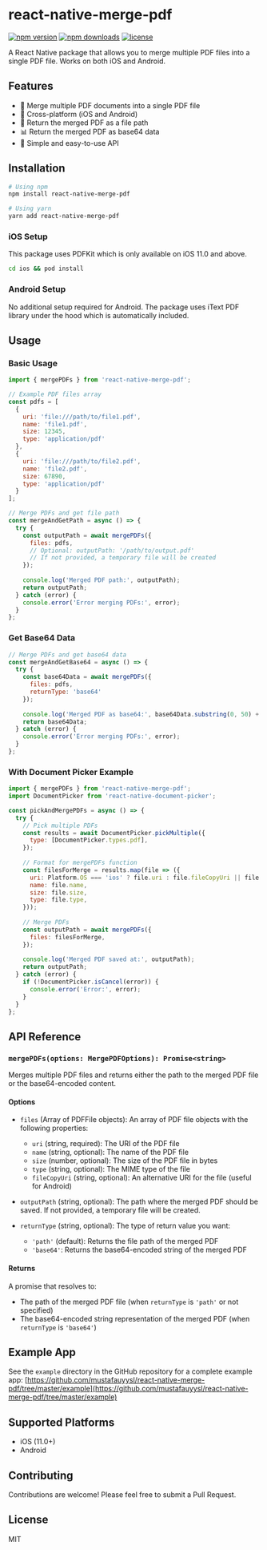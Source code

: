 # react-native-merge-pdf

[![npm version](https://img.shields.io/npm/v/react-native-merge-pdf.svg)](https://www.npmjs.com/package/react-native-merge-pdf)
[![npm downloads](https://img.shields.io/npm/dm/react-native-merge-pdf.svg)](https://www.npmjs.com/package/react-native-merge-pdf)
[![license](https://img.shields.io/npm/l/react-native-merge-pdf.svg)](https://github.com/mustafauyysl/react-native-merge-pdf/blob/master/LICENSE)

A React Native package that allows you to merge multiple PDF files into a single PDF file. Works on both iOS and Android.

## Features

- 📑 Merge multiple PDF documents into a single PDF file
- 📱 Cross-platform (iOS and Android)
- 📁 Return the merged PDF as a file path
- 📊 Return the merged PDF as base64 data
- 🔄 Simple and easy-to-use API

## Installation

```sh
# Using npm
npm install react-native-merge-pdf

# Using yarn
yarn add react-native-merge-pdf
```

### iOS Setup

This package uses PDFKit which is only available on iOS 11.0 and above.

```sh
cd ios && pod install
```

### Android Setup

No additional setup required for Android. The package uses iText PDF library under the hood which is automatically included.

## Usage

### Basic Usage

```javascript
import { mergePDFs } from 'react-native-merge-pdf';

// Example PDF files array
const pdfs = [
  {
    uri: 'file:///path/to/file1.pdf',
    name: 'file1.pdf',
    size: 12345,
    type: 'application/pdf'
  },
  {
    uri: 'file:///path/to/file2.pdf',
    name: 'file2.pdf',
    size: 67890,
    type: 'application/pdf'
  }
];

// Merge PDFs and get file path
const mergeAndGetPath = async () => {
  try {
    const outputPath = await mergePDFs({
      files: pdfs,
      // Optional: outputPath: '/path/to/output.pdf' 
      // If not provided, a temporary file will be created
    });
    
    console.log('Merged PDF path:', outputPath);
    return outputPath;
  } catch (error) {
    console.error('Error merging PDFs:', error);
  }
};
```

### Get Base64 Data

```javascript
// Merge PDFs and get base64 data
const mergeAndGetBase64 = async () => {
  try {
    const base64Data = await mergePDFs({
      files: pdfs,
      returnType: 'base64'
    });
    
    console.log('Merged PDF as base64:', base64Data.substring(0, 50) + '...');
    return base64Data;
  } catch (error) {
    console.error('Error merging PDFs:', error);
  }
};
```

### With Document Picker Example

```javascript
import { mergePDFs } from 'react-native-merge-pdf';
import DocumentPicker from 'react-native-document-picker';

const pickAndMergePDFs = async () => {
  try {
    // Pick multiple PDFs
    const results = await DocumentPicker.pickMultiple({
      type: [DocumentPicker.types.pdf],
    });
    
    // Format for mergePDFs function
    const filesForMerge = results.map(file => ({
      uri: Platform.OS === 'ios' ? file.uri : file.fileCopyUri || file.uri,
      name: file.name,
      size: file.size,
      type: file.type,
    }));
    
    // Merge PDFs
    const outputPath = await mergePDFs({
      files: filesForMerge,
    });
    
    console.log('Merged PDF saved at:', outputPath);
    return outputPath;
  } catch (error) {
    if (!DocumentPicker.isCancel(error)) {
      console.error('Error:', error);
    }
  }
};
```

## API Reference

### `mergePDFs(options: MergePDFOptions): Promise<string>`

Merges multiple PDF files and returns either the path to the merged PDF file or the base64-encoded content.

#### Options

- `files` (Array of PDFFile objects): An array of PDF file objects with the following properties:
  - `uri` (string, required): The URI of the PDF file
  - `name` (string, optional): The name of the PDF file
  - `size` (number, optional): The size of the PDF file in bytes
  - `type` (string, optional): The MIME type of the file
  - `fileCopyUri` (string, optional): An alternative URI for the file (useful for Android)

- `outputPath` (string, optional): The path where the merged PDF should be saved. If not provided, a temporary file will be created.

- `returnType` (string, optional): The type of return value you want:
  - `'path'` (default): Returns the file path of the merged PDF
  - `'base64'`: Returns the base64-encoded string of the merged PDF

#### Returns

A promise that resolves to:
- The path of the merged PDF file (when `returnType` is `'path'` or not specified)
- The base64-encoded string representation of the merged PDF (when `returnType` is `'base64'`)

## Example App

See the `example` directory in the GitHub repository for a complete example app:
[https://github.com/mustafauyysl/react-native-merge-pdf/tree/master/example](https://github.com/mustafauyysl/react-native-merge-pdf/tree/master/example)

## Supported Platforms

- iOS (11.0+)
- Android

## Contributing

Contributions are welcome! Please feel free to submit a Pull Request.

## License

MIT 